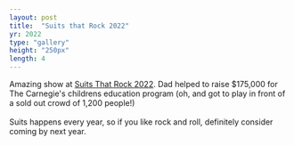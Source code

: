 ```yaml
---
layout: post
title:  "Suits that Rock 2022"
yr: 2022
type: "gallery"
height: "250px"
length: 4
---
```


Amazing show at <a href='https://thecarnegie.com/support/suits-that-rock/'>Suits That Rock 2022</a>. Dad helped to raise $175,000 for The Carnegie's childrens education program (oh, and got to play in front of a sold out crowd of 1,200 people!)<br><br>Suits happens every year, so if you like rock and roll, definitely consider coming by next year.